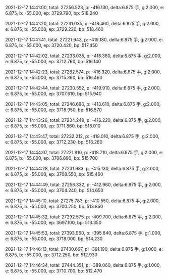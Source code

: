 2021-12-17 14:41:00, total: 27256.523, p: -416.130, delta:6.875 手, g:2.000, e: 6.875, b: -55.000, ep: 3729.790, bp: 518.240

2021-12-17 14:41:20, total: 27231.035, p: -418.460, delta:6.875 手, g:2.000, e: 6.875, b: -55.000, ep: 3729.220, bp: 518.460

2021-12-17 14:41:41, total: 27221.943, p: -419.180, delta:6.875 手, g:2.000, e: 6.875, b: -55.000, ep: 3720.420, bp: 517.450

2021-12-17 14:42:02, total: 27233.035, p: -416.360, delta:6.875 手, g:2.000, e: 6.875, b: -55.000, ep: 3712.760, bp: 516.140

2021-12-17 14:42:23, total: 27262.574, p: -416.320, delta:6.875 手, g:2.000, e: 6.875, b: -55.000, ep: 3715.360, bp: 516.460

2021-12-17 14:42:44, total: 27230.552, p: -419.910, delta:6.875 手, g:2.000, e: 6.875, b: -55.000, ep: 3707.610, bp: 515.940

2021-12-17 14:43:05, total: 27246.686, p: -413.610, delta:6.875 手, g:2.000, e: 6.875, b: -55.000, ep: 3718.950, bp: 516.570

2021-12-17 14:43:26, total: 27234.249, p: -416.220, delta:6.875 手, g:2.000, e: 6.875, b: -55.000, ep: 3711.860, bp: 516.010

2021-12-17 14:43:47, total: 27232.212, p: -418.010, delta:6.875 手, g:2.000, e: 6.875, b: -55.000, ep: 3712.230, bp: 516.280

2021-12-17 14:44:07, total: 27221.810, p: -418.710, delta:6.875 手, g:2.000, e: 6.875, b: -55.000, ep: 3706.890, bp: 515.700

2021-12-17 14:44:28, total: 27231.983, p: -415.130, delta:6.875 手, g:2.000, e: 6.875, b: -55.000, ep: 3708.550, bp: 515.460

2021-12-17 14:44:49, total: 27256.332, p: -412.960, delta:6.875 手, g:2.000, e: 6.875, b: -55.000, ep: 3704.240, bp: 514.650

2021-12-17 14:45:10, total: 27275.783, p: -410.550, delta:6.875 手, g:2.000, e: 6.875, b: -55.000, ep: 3700.250, bp: 513.850

2021-12-17 14:45:32, total: 27292.575, p: -409.700, delta:6.875 手, g:2.000, e: 6.875, b: -55.000, ep: 3697.100, bp: 513.350

2021-12-17 14:45:53, total: 27393.960, p: -395.840, delta:6.875 手, g:1.000, e: 6.875, b: -55.000, ep: 3718.000, bp: 514.230

2021-12-17 14:46:13, total: 27430.697, p: -391.190, delta:6.875 手, g:1.000, e: 6.875, b: -55.000, ep: 3712.250, bp: 512.930

2021-12-17 14:46:34, total: 27444.351, p: -389.060, delta:6.875 手, g:1.000, e: 6.875, b: -55.000, ep: 3710.700, bp: 512.470